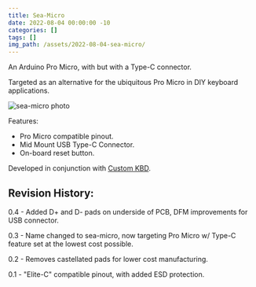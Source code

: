 ```yaml
---
title: Sea-Micro
date: 2022-08-04 00:00:00 -10
categories: []
tags: []
img_path: /assets/2022-08-04-sea-micro/
---
```


An Arduino Pro Micro, with but with a Type-C connector.

Targeted as an alternative for the ubiquitous Pro Micro in DIY keyboard applications.

![sea-micro photo](sea-micro.jpeg)

Features:
- Pro Micro compatible pinout.
- Mid Mount USB Type-C Connector.
- On-board reset button.

Developed in conjunction with [Custom KBD](customkbd.com).

## Revision History:

0.4 - Added D+ and D- pads on underside of PCB, DFM improvements for USB connector.

0.3 - Name changed to sea-micro, now targeting Pro Micro w/ Type-C feature set at the lowest cost possible.

0.2 - Removes castellated pads for lower cost manufacturing.

0.1 - "Elite-C" compatible pinout, with added ESD protection.